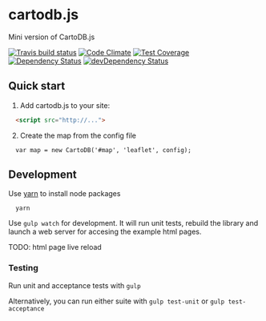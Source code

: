 # cartodb.js

Mini version of CartoDB.js

[![Travis build status](http://img.shields.io/travis/atd/cartodb.js.svg?style=flat)](https://travis-ci.org/atd/cartodb.js)
[![Code Climate](https://codeclimate.com/github/atd/cartodb.js/badges/gpa.svg)](https://codeclimate.com/github/atd/cartodb.js)
[![Test Coverage](https://codeclimate.com/github/atd/cartodb.js/badges/coverage.svg)](https://codeclimate.com/github/atd/cartodb.js)
[![Dependency Status](https://david-dm.org/atd/cartodb.js.svg)](https://david-dm.org/atd/cartodb.js)
[![devDependency Status](https://david-dm.org/atd/cartodb.js/dev-status.svg)](https://david-dm.org/atd/cartodb.js#info=devDependencies)


## Quick start

1. Add cartodb.js to your site:

```html
  <script src="http://...">
```

2. Create the map from the config file

```
  var map = new CartoDB('#map', 'leaflet', config);
```


## Development

Use [yarn](https://yarnpkg.com/) to install node packages

```
  yarn

```

Use `gulp watch` for development. It will run unit tests, rebuild the library and
launch a web server for accesing the example html pages.

TODO: html page live reload

### Testing

Run unit and acceptance tests with `gulp`

Alternatively, you can run either suite with `gulp test-unit` or `gulp test-acceptance`
